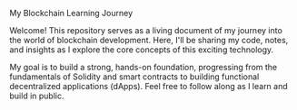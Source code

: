 My Blockchain Learning Journey

Welcome! This repository serves as a living document of my journey into the world of blockchain development. Here, I'll be sharing my code, notes, and insights as I explore the core concepts of this exciting technology.

My goal is to build a strong, hands-on foundation, progressing from the fundamentals of Solidity and smart contracts to building functional decentralized applications (dApps). Feel free to follow along as I learn and build in public.
